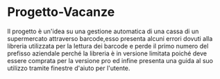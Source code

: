 # Progetto-Vacanze

Il progetto è un'idea su una gestione automatica di una cassa di un supermercato attraverso barcode,esso presenta alcuni errori dovuti alla libreria utilizzata 
per la lettura dei barcode e perde il primo numero del prefisso aziendale perché la libreria è in versione limitata poiché deve essere comprata per la versione pro ed infine presenta una guida al suo utilizzo tramite finestre d'aiuto per l'utente.
